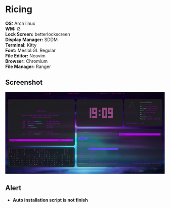 # Ricing
**OS:** Arch linux   
**WM:** i3  
**Lock Screen:** betterlockscreen  
**Display Manager:** SDDM               
**Terminal:** Kitty  
**Font:** MesloLGL Regular  
**File Editor:** Neovim  
**Browser:** Chromium  
**File Manager:** Ranger

## Screenshot
![Image of Yaktocat](https://raw.githubusercontent.com/vukilis/iNatureOS/main/rice%231.png)

## Alert
* **Auto installation script is not finish**